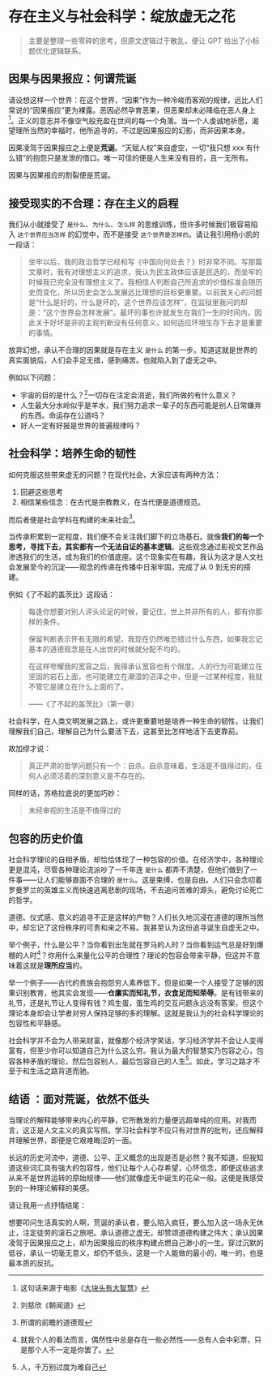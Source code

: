 #  存在主义与社会科学：绽放虚无之花


> 主要是整理一些零碎的思考，但原文逻辑过于散乱，便让 GPT 给出了小标题优化逻辑联系。

## 因果与因果报应：何谓荒诞

请设想这样一个世界：在这个世界，“因果”作为一种冷峻而客观的规律，远比人们常说的“因果报应”更为裸露。恶因必然孕育恶果，但恶果却未必降临在恶人身上[^1]。正义的意志并不像空气般充盈在世间的每一个角落。当一个人虔诚地祈愿，渴望理所当然的幸福时，他所追寻的，不过是因果报应的幻影，而非因果本身。  

因果凌驾于因果报应之上便是**荒诞**。“天赋人权”来自虚空，一切“我只想 xxx 有什么错”的抱怨只是发泄的借口。唯一可信的便是人生来没有目的，且一无所有。 

因果与因果报应的割裂便是荒诞。

## 接受现实的不合理：存在主义的启程

我们从小就接受了 `是什么`、`为什么`、`怎么样` 的思维训练，但许多时候我们极容易陷入 `这个世界应当怎样` 的幻觉中，而不是接受 `这个世界是怎样的`。请让我引用杨小凯的一段话：

> 坐牢以后，我的政治哲学已经和写《中国向何处去？》时非常不同。写那篇文章时，我有对理想主义的追求，我认为民主政体应该是民选的，而坐牢的时候我已完全没有理想主义了。我相信人判断自己所追求的价值标准会随历史而变化，所以历史会怎么发展远比理想的目标更重要。以前我关心的问题是“什么是好的，什么是坏的，这个世界应该怎样”，在监狱里我问的却是：“这个世界会怎样发展”。最坏的事也许就发生在我们一生的时间内，因此关于好坏是非的主观判断没有任何意义，如何适应环境生存下去才是重要的事情。

放弃幻想，承认不合理的因果就是存在主义 `是什么` 的第一步。知道这就是世界的真实面貌后，人们会手足无措，感到痛苦。也就陷入到了虚无之中。

例如以下问题：

- 宇宙的目的是什么？[^2]一切存在注定会消逝，我们所做的有什么意义？
- 人生最大分水岭似乎是羊水，我们努力追求一辈子的东西可能是别人日常嫌弃的东西。命运存在公道吗？
- 好人一定有好报是世界的普遍规律吗？

## 社会科学：培养生命的韧性

如何克服这些带来虚无的问题？在现代社会，大家应该有两种方法：

1. 回避这些思考
2. 相信某些信念：在古代是宗教教义，在当代便是道德规范。

而后者便是社会学科在构建的未来社会[^5]。

当传承积累到一定程度，我们便不会关注我们脚下的立场基石。就像**我们的每一个思考，寻找下去，其实都有一个无法自证的基本逻辑**。这些观念通过影视文艺作品渗透我们的生活，成为我们的价值底座。这个现象实在有趣，我认为这才是人文社会发展至今的沉淀——观念的传递在传播中日渐牢固，完成了从 0 到无穷的搭建。

例如《了不起的盖茨比》这段话：

> 每逢你想要对别人评头论足的时候，要记住，世上并非所有的人，都有你那样的条件。
> 
> 保留判断表示怀有无限的希望。我现在仍然唯恐错过什么东西，如果我忘记基本的道德观念是在人出世的时候就分配不均的。
> 
> 在这样夸耀我的宽容之后，我得承认宽容也有个限度。人的行为可能建立在坚固的岩石上面，也可能建立在潮湿的沼泽之中，但是一过某种程度，我就不管它是建立在什么上面的了。
> 
> ——《了不起的盖茨比》（第一章）

社会科学，在人类文明发展之路上，或许更重要地是培养一种生命的韧性，让我们理解我们自己，理解自己为什么要活下去，这甚至比怎样地活下去更靠前。

故加缪才说：

> 真正严肃的哲学问题只有一个：自杀。自杀意味着，生活是不值得过的，任何人必须活着的深刻意义是不存在的。

同样的话，苏格拉底说的更加巧妙：

> 未经审视的生活是不值得过的

## 包容的历史价值

社会科学理论的自相矛盾，却恰恰体现了一种包容的价值。在经济学中，各种理论更是混沌，尽管各种理论流派吵了一千年连 `是什么` 都弄不清楚，但他们做到了一件事——让人们能够直面不合理的 `是什么`。这是束缚，也是自由。人们只会念叨着罗曼罗兰的英雄主义而快速逃离悲剧的现场，不去追问苦难的源头，避免讨论死亡的哲学。 

道德、仪式感、意义的追寻不正是这样的产物？人们长久地沉浸在道德的理所当然中，却忘记了这份秩序的可贵和来之不易。我甚至认为这份追寻诞生自虚无之中。

举个例子，什么是公平？当你看到出生就在罗马的人时？当你看到运气总是好到爆棚的人时[^3]？你用什么来量化公平的合理性？理论的包容会带来平静，但这并不意味着这就是**理所应当**的。

举一个例子——古代的贵族会抱怨穷人素养低下。但是如果一个人接受了足够的因果识别教育，他其实会发现——**仓廪实而知礼节，衣食足而知荣辱**。是有钱带来的礼节，还是礼节让人变得有钱？鸡生蛋，蛋生鸡的交互问题永远没有答案，但这个理论本身却会让学者对穷人保持足够的多的理解。这就是我认为的社会科学理论的包容性和平静感。

社会科学并不会为人带来财富，就像那个经济学笑话，学习经济学并不会让人变得富有，但至少你可以知道自己为什么这么穷。我认为最大的智慧实乃包容之心，包容各种矛盾的理论，然后包容别人，最后包容自己的人生[^4]。如此，学习之路才不至于和生活之路背道而驰。

## 结语 ：面对荒诞，依然不低头

当理论的解释能够带来内心的平静，它所散发的力量便远超单纯的应用。对我而言，这正是人文主义的真实写照。学习社会科学不应只有对世界的批判，还应解释并理解世界，即便是它艰难晦涩的一面。

长远的历史河流中，道德、公平、正义概念的出现是否是必然？我不知道，但我知道这些词汇具有强大的包容性，他们让每个人心存希望，心怀信念，即便这些追求从来不是世界运转的原始规律——他们就像虚无中诞生的花朵一般。这便是我感受到的一种理论解释的美感。

请让我用一点抒情结尾：

想要叩问生活真实的人啊，荒诞的承认者，要么陷入疯狂，要么加入这一场永无休止，注定徒劳的滚石之旅吧。承认道德之虚无，却赞颂道德构建之伟大；承认因果凌驾于因果报应之上，却为因果报应的秩序构建点燃自己渺小的一生。穿过沉默的低谷，承认一切毫无意义，却仍不低头，这是一个人能做的最小的，唯一的，也是最本质的反抗。

[^1]: 这句话来源于电影《[大块头有大智慧](https://movie.douban.com/subject/1300359/)》
[^2]: 刘慈欣《朝闻道》
[^3]: 就我个人的看法而言，偶然性中总是存在一些必然性——总有人会中彩票，只是那个人不一定是你罢了。
[^4]: 人，千万别过度为难自己
[^5]: 所谓的前瞻的道德观
